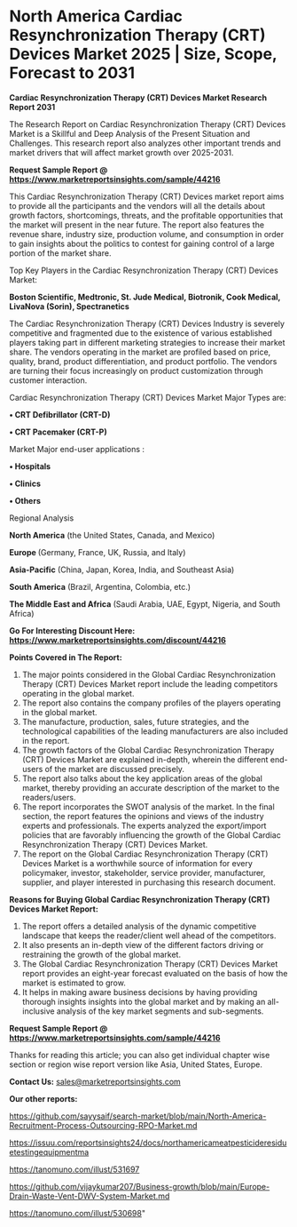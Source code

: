 # North America Cardiac Resynchronization Therapy (CRT) Devices Market 2025 | Size, Scope, Forecast to 2031

<strong>Cardiac Resynchronization Therapy (CRT) Devices Market Research Report 2031</strong>

The Research Report on Cardiac Resynchronization Therapy (CRT) Devices Market is a Skillful and Deep Analysis of the Present Situation and Challenges. This research report also analyzes other important trends and market drivers that will affect market growth over 2025-2031.

<strong>Request Sample Report @ <a href=https://www.marketreportsinsights.com/sample/44216>https://www.marketreportsinsights.com/sample/44216</a></strong>

This Cardiac Resynchronization Therapy (CRT) Devices market report aims to provide all the participants and the vendors will all the details about growth factors, shortcomings, threats, and the profitable opportunities that the market will present in the near future. The report also features the revenue share, industry size, production volume, and consumption in order to gain insights about the politics to contest for gaining control of a large portion of the market share.

Top Key Players in the Cardiac Resynchronization Therapy (CRT) Devices Market:

<strong>Boston Scientific, Medtronic, St. Jude Medical, Biotronik, Cook Medical, LivaNova (Sorin), Spectranetics</strong>

The Cardiac Resynchronization Therapy (CRT) Devices Industry is severely competitive and fragmented due to the existence of various established players taking part in different marketing strategies to increase their market share. The vendors operating in the market are profiled based on price, quality, brand, product differentiation, and product portfolio. The vendors are turning their focus increasingly on product customization through customer interaction.

Cardiac Resynchronization Therapy (CRT) Devices Market Major Types are:

<strong>•  CRT Defibrillator (CRT-D)

•  CRT Pacemaker (CRT-P)</strong>

Market Major end-user applications :

<strong>•  Hospitals

•  Clinics

•  Others</strong>

Regional Analysis

</u><strong><b>North America</b></strong> (the United States, Canada, and Mexico)

<strong><b>Europe </b></strong>(Germany, France, UK, Russia, and Italy)

<strong><b>Asia-Pacific</b></strong> (China, Japan, Korea, India, and Southeast Asia)

<strong><b>South America</b></strong> (Brazil, Argentina, Colombia, etc.)

<strong><b>The Middle East and Africa</b></strong> (Saudi Arabia, UAE, Egypt, Nigeria, and South Africa)

<strong>Go For Interesting Discount Here: <a href=https://www.marketreportsinsights.com/discount/44216>https://www.marketreportsinsights.com/discount/44216</a></strong>

<strong>Points Covered in The Report:</strong>
<ol>
  <li>The major points considered in the Global Cardiac Resynchronization Therapy (CRT) Devices Market report include the leading competitors operating in the global market.</li>
  <li>The report also contains the company profiles of the players operating in the global market.</li>
  <li>The manufacture, production, sales, future strategies, and the technological capabilities of the leading manufacturers are also included in the report.</li>
  <li>The growth factors of the Global Cardiac Resynchronization Therapy (CRT) Devices Market are explained in-depth, wherein the different end-users of the market are discussed precisely.</li>
  <li>The report also talks about the key application areas of the global market, thereby providing an accurate description of the market to the readers/users.</li>
  <li>The report incorporates the SWOT analysis of the market. In the final section, the report features the opinions and views of the industry experts and professionals. The experts analyzed the export/import policies that are favorably influencing the growth of the Global Cardiac Resynchronization Therapy (CRT) Devices Market.</li>
  <li>The report on the Global Cardiac Resynchronization Therapy (CRT) Devices Market is a worthwhile source of information for every policymaker, investor, stakeholder, service provider, manufacturer, supplier, and player interested in purchasing this research document.</li>
</ol>
<strong>Reasons for Buying Global Cardiac Resynchronization Therapy (CRT) Devices Market Report:</strong>

<ol>
  <li>The report offers a detailed analysis of the dynamic competitive landscape that keeps the reader/client well ahead of the competitors.</li>
  <li>It also presents an in-depth view of the different factors driving or restraining the growth of the global market.</li>
  <li>The Global Cardiac Resynchronization Therapy (CRT) Devices Market report provides an eight-year forecast evaluated on the basis of how the market is estimated to grow.</li>
  <li>It helps in making aware business decisions by having providing thorough insights insights into the global market and by making an all-inclusive analysis of the key market segments and sub-segments.</li>
</ol>
<strong>Request Sample Report @ <a href=https://www.marketreportsinsights.com/sample/44216>https://www.marketreportsinsights.com/sample/44216</a></strong>


Thanks for reading this article; you can also get individual chapter wise section or region wise report version like Asia, United States, Europe.

<strong>Contact Us:</strong>
sales@marketreportsinsights.com

<strong>Our other reports:</strong>

<a href=https://github.com/sayysaif/search-market/blob/main/North-America-Recruitment-Process-Outsourcing-RPO-Market.md>https://github.com/sayysaif/search-market/blob/main/North-America-Recruitment-Process-Outsourcing-RPO-Market.md</a>

<a href=https://issuu.com/reportsinsights24/docs/northamericameatpesticideresiduetestingequipmentma>https://issuu.com/reportsinsights24/docs/northamericameatpesticideresiduetestingequipmentma</a>

<a href=https://tanomuno.com/illust/531697>https://tanomuno.com/illust/531697</a>

<a href=https://github.com/vijaykumar207/Business-growth/blob/main/Europe-Drain-Waste-Vent-DWV-System-Market.md>https://github.com/vijaykumar207/Business-growth/blob/main/Europe-Drain-Waste-Vent-DWV-System-Market.md</a>

<a href=https://tanomuno.com/illust/530698>https://tanomuno.com/illust/530698</a>"
